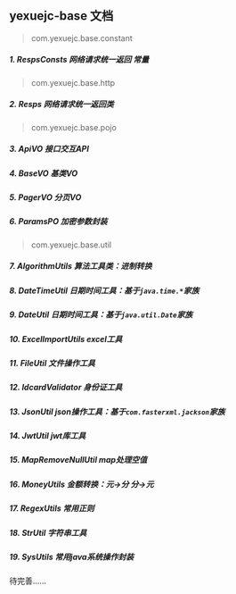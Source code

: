 yexuejc-base 文档
------------------

> com.yexuejc.base.constant
##### 1. RespsConsts 网络请求统一返回 常量
> com.yexuejc.base.http
##### 2. Resps 网络请求统一返回类
> com.yexuejc.base.pojo
##### 3. ApiVO 接口交互API
##### 4. BaseVO 基类VO
##### 5. PagerVO 分页VO
##### 6. ParamsPO 加密参数封装
> com.yexuejc.base.util
##### 7. AlgorithmUtils 算法工具类：进制转换
##### 8. DateTimeUtil 日期时间工具：基于`java.time.*`家族
##### 9. DateUtil 日期时间工具：基于`java.util.Date`家族
##### 10. ExcelImportUtils excel工具
##### 11. FileUtil 文件操作工具
##### 12. IdcardValidator 身份证工具
##### 13. JsonUtil json操作工具：基于`com.fasterxml.jackson`家族
##### 14. JwtUtil jwt库工具
##### 15. MapRemoveNullUtil map处理空值
##### 16. MoneyUtils 金额转换：元->分 分->元
##### 17. RegexUtils 常用正则
##### 18. StrUtil 字符串工具
##### 19. SysUtils 常用java系统操作封装

待完善......